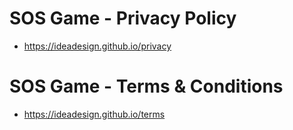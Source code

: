 # SOS Game - Privacy Policy
- https://ideadesign.github.io/privacy

# SOS Game - Terms & Conditions
- https://ideadesign.github.io/terms
